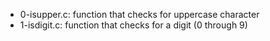 * 0-isupper.c: function that checks for uppercase character
* 1-isdigit.c: function that checks for a digit (0 through 9)

